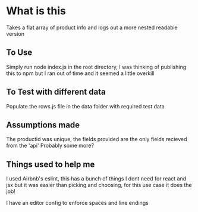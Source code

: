 # What is this
Takes a flat array of product info and logs out a more nested readable version

## To Use
Simply run node index.js in the root directory, I was thinking of publishing this to npm but I ran out of time and it seemed a little overkill

## To Test with different data
Populate the rows.js file in the data folder with required test data

## Assumptions made
The productid was unique, the fields provided are the only fields recieved from the 'api'
Probably some more?

## Things used to help me
I used Airbnb's eslint, this has a bunch of things I dont need for react and jsx but it was easier than picking and choosing, for this use case it does the job!

I have an editor config to enforce spaces and line endings
